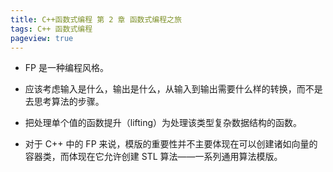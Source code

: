 ```yaml
---
title: C++函数式编程 第 2 章 函数式编程之旅
tags: C++ 函数式编程
pageview: true
---
```



- FP 是一种编程风格。

- 应该考虑输入是什么，输出是什么，从输入到输出需要什么样的转换，而不是去思考算法的步骤。

- 把处理单个值的函数提升（lifting）为处理该类型复杂数据结构的函数。

- 对于 C++ 中的 FP 来说，模版的重要性并不主要体现在可以创建诸如向量的容器类，而体现在它允许创建 STL 算法——一系列通用算法模版。
